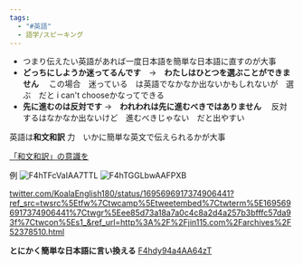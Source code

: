 ```yaml
---
tags:
  - "#英語"
  - 語学/スピーキング
---
```


- つまり伝えたい英語があれば一度日本語を簡単な日本語に直すのが大事
- **どっちにしようか迷ってるんです**　→　**わたしはひとつを選ぶことができません**
　この場合　迷っている　は英語でなかなか出ないかもしれないが　選ぶ　だと  i can't chooseかなってできる
- **先に進むのは反対です** →　**われわれは先に進むべきではありません**
　反対するはなかなか出ないけど　進むべきじゃない　だと出やすい

英語は**和文和訳** 力　いかに簡単な英文で伝えられるかが大事　

[「和文和訳」の意識を](http://www.integrity.co.jp/category/2076806.html)

例
![F4hTFcVaIAA7TTL](https://github.com/KoutaKawase/Omega-Practice/assets/37544784/14e5a0f2-4435-4537-86c7-01273a53fb12)
![F4hTGGLbwAAFPXB](https://github.com/KoutaKawase/Omega-Practice/assets/37544784/5f111ee6-5906-4172-b56c-950cccdc2b88)

[twitter.com/KoalaEnglish180/status/1695696917374906441?ref\_src=twsrc%5Etfw%7Ctwcamp%5Etweetembed%7Ctwterm%5E1695696917374906441%7Ctwgr%5Eee85d73a18a7a0c4c8a2d4a257b3bfffc57da93f%7Ctwcon%5Es1\_&ref\_url=http%3A%2F%2Fjin115.com%2Farchives%2F52378510.html](https://twitter.com/KoalaEnglish180/status/1695696917374906441?ref_src=twsrc%5Etfw%7Ctwcamp%5Etweetembed%7Ctwterm%5E1695696917374906441%7Ctwgr%5Eee85d73a18a7a0c4c8a2d4a257b3bfffc57da93f%7Ctwcon%5Es1_&ref_url=http%3A%2F%2Fjin115.com%2Farchives%2F52378510.html)

**とにかく簡単な日本語に言い換える**
[F4hdy94a4AA64zT](https://pbs.twimg.com/media/F4hdy94a4AA64zT?format=jpg&name=medium)